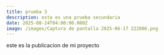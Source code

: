 ```yaml
---
title: prueba 3
description: esta es una prueba secundaria
date: 2025-08-24T04:00:00.000Z
image: /images/Captura de pantalla 2025-06-17 222806.png
---
```


este es la publicacion de mi proyecto
